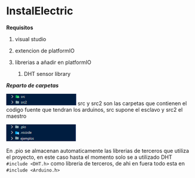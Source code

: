 # InstalElectric

**Requisitos**

1. visual studio

2. extencion de platformIO

3. librerias a añadir en platformIO
   
   1. DHT sensor library



***Reparto de carpetas***

<img title="" src="https://github.com/DuskDegree44/InstElectric/blob/main/imges/2023-03-31-02-33-30-image.png" alt="" data-align="left">
src y src2 son las carpetas que contienen el codigo fuente que tendran los arduinos, src supone el esclavo y src2 el maestro


![](https://github.com/DuskDegree44/InstElectric/blob/main/imges/2023-03-31-02-34-49-image.png)

En .pio se almacenan automaticamente las librerias de terceros que utiliza el proyecto, en este caso hasta el momento solo se a utilizado DHT `#include <DHT.h>` como libreria de terceros, de ahi en fuera todo esta en `#include <Arduino.h>`


